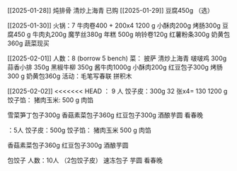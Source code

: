 [[2025-01-28]] 
炖排骨 清炒上海青
已购
[[2025-01-29]]
豆腐450g （选）

[[2025-01-30]] 
火锅：7
牛肉卷400 + 200x4 1200 g 小酥肉200g 烤肠300g 豆腐450 g 牛肉丸200g 魔芋丝380g 年糕 500g 响铃卷120g 红薯粉条300g 奶黄包360g
蔬菜现买


[[2025-02-01]]
人数：8 (borrow 5 bench)
菜： 披萨 清炒上海青
啵啵鸡 300g 蒜香小排 350g 黑椒牛柳 350g 酱牛肉1000g 小酥肉200g 红豆包子300g 烤肠300 g 奶黄包360g
活动：毛笔写春联 拼积木 

[[2025-02-02]]
<<<<<<< HEAD
：  9 人
饺子皮：300g 32 张x4= 130 1200 g
饺子馅：
猪肉玉米:  500 g 肉馅
 

雪菜笋丁包子300g 香菇素菜包子360g 红豆包子300g  酒酿芋圆
看春晚


：5人 
饺子皮：500g 
饺子馅：
猪肉玉米 500 g 肉馅

  香菇素菜包子360g 红豆包子300g  酒酿芋圆
  
包饺子
人数：10人 （2包饺子皮）
速冻包子 芋圆
看春晚

